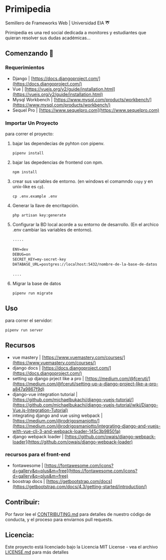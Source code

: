 # Primipedia

Semillero de Frameworks Web | Universidad EIA ![logo eia](https://github.com/EIA-University/LogosEIA/blob/master/assets/png/logo-eia-icon.png?raw=true)

Primipedia es una red social dedicada a monitores y estudiantes que quieran resolver sus dudas académicas...

## Comenzando :rocket:

### Requerimientos
* Django | [https://docs.djangoproject.com/](https://docs.djangoproject.com/)
* Vue | [https://vuejs.org/v2/guide/installation.html](https://vuejs.org/v2/guide/installation.html)
* Mysql Workbench | [https://www.mysql.com/products/workbench/](https://www.mysql.com/products/workbench/)
* Sequel Pro |   [https://www.sequelpro.com](https://www.sequelpro.com)


### Importar Un Proyecto
para correr el proyecto:

1. bajar las dependecias de pyhton con pipenv.
    ```
    pipenv install
    ```
2. bajar las depedencias de frontend con npm.
    ```
    npm install
    ```
4. crear sus variables de entorno. (en windows el comamndo `copy` y en unix-like es `cp`).
    ```
    cp .env.example .env
    ```
5. Generar la llave de encritapción. 
    ```
    php artisan key:generate
    ```
6. Configurar la BD local acorde a su entorno de desarrollo. (En el archico .env  cambiar las variables de entorno).
    ```
    .....

    ENV=dev
    DEBUG=on
    SECRET_KEY=my-secret-key
    DATABASE_URL=postgres://localhost:5432/nombre-de-la-base-de-datos
    
    ....

    ```

7. Migrar la base de datos 
    ```
    pipenv run migrate
    ```

## Uso
 para correr el servidor: 
 ```
 pipenv run server
 ```

## Recursos
* vue mastery | [https://www.vuemastery.com/courses/](https://www.vuemastery.com/courses/) 
* django docs | [https://docs.djangoproject.com/](https://docs.djangoproject.com/)
* setting up django prject like a pro | [https://medium.com/@fceruti/](https://medium.com/@fceruti/setting-up-a-django-project-like-a-pro-a847a9867f9d)
* django-vue integration tutorial | [https://github.com/michaelbukachi/django-vuejs-tutorial/](https://github.com/michaelbukachi/django-vuejs-tutorial/wiki/Django-Vue.js-Integration-Tutorial)
* integrating django and vue using webpack | [https://medium.com/@rodrigosmaniotto/](https://medium.com/@rodrigosmaniotto/integrating-django-and-vuejs-with-vue-cli-3-and-webpack-loader-145c3b98501a)
* django webpack loader | [https://github.com/owais/django-webpack-loader](https://github.com/owais/django-webpack-loader)

### recursos para el front-end
* fontawesome | [https://fontawesome.com/icons?d=gallery&q=plus&m=free](https://fontawesome.com/icons?d=gallery&q=plus&m=free)
* boostrap docs | [https://getbootstrap.com/docs](https://getbootstrap.com/docs/4.3/getting-started/introduction/)

## Contribuir:
Por favor lee el [CONTRIBUTING.md]() para detalles de nuestro código de conducta, y el proceso para enviarnos pull requests.
## Licencia:
Este proyecto está licenciado bajo la Licencia MIT License  - vea el archivo [LICENSE.md]() para más detalles




